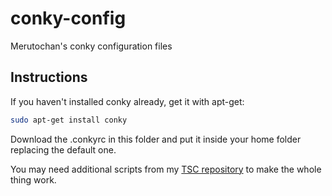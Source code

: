 # conky-config
Merutochan's conky configuration files

## Instructions
If you haven't installed conky already, get it with apt-get:
```bash
sudo apt-get install conky
```
Download the .conkyrc in this folder and put it inside your home folder replacing the default one.

You may need additional scripts from my [TSC repository](http://https://github.com/Merutochan/TSC) to make the whole thing work.
